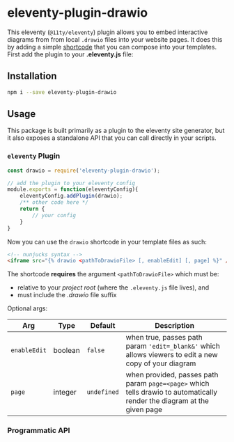 # eleventy-plugin-drawio

This eleventy (`@11ty/eleventy`) plugin allows you to embed interactive diagrams from from local `.drawio` files into your website pages. It does this by adding a simple <a href="https://www.11ty.dev/docs/shortcodes/" target="_blank">shortcode</a> that you can compose into your templates. First add the plugin to your **.eleventy.js** file:

## Installation

```sh
npm i --save eleventy-plugin-drawio
```

## Usage

This package is built primarily as a plugin to the eleventy site generator, but it also exposes a standalone API that you can call directly in your scripts.

### `eleventy` Plugin

```js
const drawio = require('eleventy-plugin-drawio');

// add the plugin to your eleventy config
module.exports = function(eleventyConfig){
    eleventyConfig.addPlugin(drawio);
    /** other code here */
    return {
        // your config
    }
}
```

Now you can use the `drawio` shortcode in your template files as such:

```html
<!-- nunjucks syntax -->
<iframe src="{% drawio <pathToDrawioFile> [, enableEdit] [, page] %}" />
```

The shortcode **requires** the argument `<pathToDrawioFile>` which must be: 
- relative to your _project root_ (where the `.eleventy.js` file lives), and
- must include the _.drawio_ file suffix

Optional args: 

Arg | Type | Default | Description
--|--|--|--
`enableEdit` | boolean | `false` | when true, passes path param `'edit=_blank&'` which allows viewers to edit a new copy of your diagram
`page` | integer | `undefined` | when provided, passes path param `page=<page>` which tells drawio to automatically render the diagram at the given page

### Programmatic API
